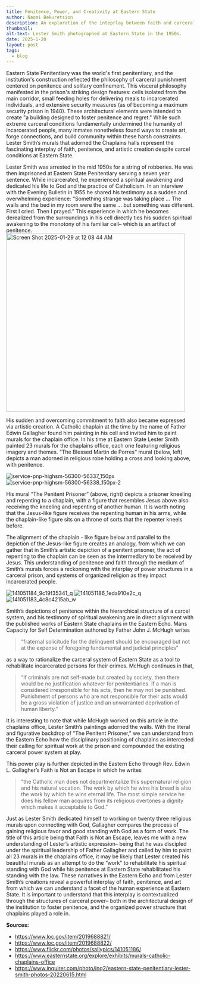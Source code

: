 ```yaml
---
title: Penitence, Power, and Creativity at Eastern State
author: Naomi Bekuretsion
description: An exploration of the inteprlay between faith and carceral power in Eastern State through the medium of murals painted by an incarcerated person, and the written teachings of Catholic chaplains that discipled him.
thumbnail: 
alt-text: Lester Smith photographed at Eastern State in the 1950s.
date: 2025-1-20
layout: post
tags:
  - blog
---
```


Eastern State Penitentiary was the world's first penitentiary, and the institution's construction reflected the philosophy of carceral punishment centered on penitence and solitary confinement. This visceral philosophy manifested in the prison's striking design features: cells isolated from the main corridor, small feeding holes for delivering meals to incarcerated individuals, and extensive security measures (as of becoming a maximum security prison in 1940). These architectural elements were intended to create "a building designed to foster penitence and regret." While such extreme carceral conditions fundamentally undermined the humanity of incarcerated people, many inmates nonetheless found ways to create art, forge connections, and build community within these harsh constraints. Lester Smith’s murals that adorned the Chaplains halls represent the fascinating interplay of faith, penitence, and artistic creation despite carcel conditions at Eastern State. 

Lester Smith was arrested in the mid 1950s for a string of robberies. He was then imprisoned at Eastern State Penitentiary serving a seven year sentence. While incarcerated, he experienced a spiritual awakening and dedicated his life to God and the practice of Catholicism. In an interview with the Evening Bulletin in 1955 he shared his testimony as a sudden and overwhelming experience: “Something strange was taking place … The walls and the bed in my room were the same … but something was different. First I cried. Then I prayed.” This experience in which he becomes derealized from the surroundings in his cell directly ties his sudden spiritual awakening to the monotony of his familiar cell– which is an artifact of penitence.<img width="479" alt="Screen Shot 2025-01-29 at 12 08 44 AM" src="https://github.com/user-attachments/assets/b48976ff-ab63-4c06-8af0-37ec0e41bcf4" /> 


His sudden and overcoming commitment to faith also became expressed via artistic creation. A Catholic chaplain at the time by the name of Father Edwin Gallagher found him painting in his cell and invited him to paint murals for the chaplain office. In his time at Eastern State Lester Smith painted 23 murals for the chaplains office, each one featuring religious imagery and themes. “The Blessed Martin de Porres” mural (below, left) depicts a man adorned in religious robe holding a cross and looking above, with penitence.
 
![service-pnp-highsm-56300-56337_150px](https://github.com/user-attachments/assets/45163821-8057-4322-9d49-2b7ef4008490)  ![service-pnp-highsm-56300-56338_150px-2](https://github.com/user-attachments/assets/27b03194-48cb-4dec-8291-c81e66be5a9a) 

His mural “The Penitent Prisoner” (above, right) depicts a prisoner kneeling and repenting to a chaplain, with a figure that resembles Jesus above also receiving the kneeling and repenting of another human. It is worth noting that the Jesus-like figure receives the repenting human in his arms, while the chaplain-like figure sits on a throne of sorts that the repenter kneels before. 

The alignment of the chaplain - like figure below and parallel to the depiction of the Jesus-like figure creates an analogy, from which we can gather that in Smith’s artistic depiction of a penitent prisoner, the act of repenting to the chaplain can be seen as the intermediary to be received by Jesus. This understanding of penitence and faith through the medium of Smith’s murals forces a reckoning with the interplay of power structures in a carceral prison, and systems of organized religion as they impact incarcerated people. 

![141051184_9c19f35341_q](https://github.com/user-attachments/assets/50360ab9-ea6a-4401-8614-516eebc28aef)  ![141051186_1eda910e2c_q](https://github.com/user-attachments/assets/2bb929c1-aa46-4148-8626-5081f70aa7a4) ![141051183_4c8c4215ab_w](https://github.com/user-attachments/assets/d8f80a2d-4c78-426f-a736-d4487cc07cfe) 


Smith’s depictions of penitence within the hierarchical structure of a carcel system, and his testimony of spiritual awakening are in direct alignment with the published works of Eastern State chaplains in the Eastern Echo. Mans Capacity for Self Determination authored by Father John J. McHugh writes 
> “fraternal solicitude for the delinquent should be encouraged but not at the expense of foregoing fundamental and judicial principles”
> 
as a way to rationalize the carceral system of Eastern State as a tool to rehabilitate incarcerated persons for their crimes. McHugh continues in that, 
> “If criminals are not self-made but created by society, then there would be no justification whatever for penitentiaries. If a man is considered irresponsible for his acts, then he may not be punished. Punishment of persons who are not responsible for their acts would be a gross violation of justice and an unwarranted deprivation of human liberty.”
> 
It is interesting to note that while McHugh worked on this article in the chaplains office, Lester Smith’s paintings adorned the walls. With the literal and figurative backdrop of “The Penitent Prisoner,” we can understand from the Eastern Echo how the disciplinary positioning of chaplains as interceded their calling for spiritual work at the prison and compounded the existing carceral power system at play. 

This power play is further depicted in the Eastern Echo through Rev. Edwin L. Gallagher’s Faith is Not an Escape in which he writes  
>“the Catholic man does not departmentalize this supernatural religion and his natural vocation. The work by which he wins his bread is also the work by which he wins eternal life. The most simple service he does his fellow man acquires from its religious overtones a dignity which makes it acceptable to God.”
>
Just as Lester Smith dedicated himself to working on twenty three religious murals  upon connecting with God, Gallagher compares the process of gaining religious favor and good standing with God as a form of work. The title of this article being that Faith is Not an Escape, leaves me with a new understanding of Lester’s artistic expression– being that he was discipled under the spiritual leadership of Father Gallagher and called by him to paint all 23 murals in the chaplains office, it may be likely that Lester created his beautiful murals as an attempt to do the “work” to rehabilitate his spiritual standing with God while his penitence at Eastern State rehabilitated his standing with the law. These narratives in the Eastern Echo and from Lester Smith’s creations reveal a powerful interplay of faith, penitence, and art from which we can understand a facet of the human experience at Eastern State. It is important to understand that this interplay is contextualized through the structures of carceral power– both in the architectural design of the institution to foster penitence, and the organized power structure that chaplains played a role in. 

**Sources:**
* https://www.loc.gov/item/2019688821/ 
* https://www.loc.gov/item/2019688822/ 
* https://www.flickr.com/photos/sallypics/141051186/
* https://www.easternstate.org/explore/exhibits/murals-catholic-chaplains-office
* https://www.inquirer.com/photo/inq2/eastern-state-penitentiary-lester-smith-photos-20220615.html 
